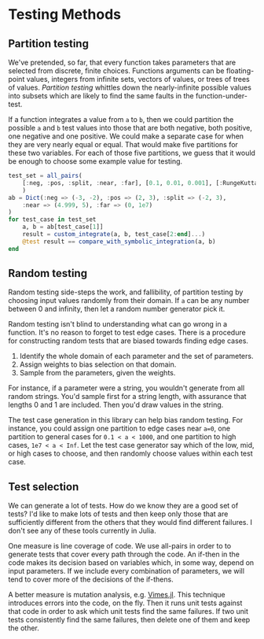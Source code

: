 # Testing Methods

## Partition testing

We've pretended, so far, that every function takes parameters that are
selected from discrete, finite choices. Functions arguments can be floating-point
values, integers from infinite sets, vectors of values, or trees of trees of values.
*Partition testing* whittles down the nearly-infinite possible values into
subsets which are likely to find the same faults in the function-under-test.

If a function integrates a value from `a` to `b`, then we could partition the
possible `a` and `b` test values into those that are both negative, both positive,
one negative and one positive. We could make a separate case for when they are
very nearly equal or equal. That would make five partitions for these two
variables. For each of those five partitions, we guess that it would be enough
to choose some example value for testing.

```julia
test_set = all_pairs(
    [:neg, :pos, :split, :near, :far], [0.1, 0.01, 0.001], [:RungeKutta, :Midpoint]
    )
ab = Dict(:neg => (-3, -2), :pos => (2, 3), :split => (-2, 3),
    :near => (4.999, 5), :far => (0, 1e7)
)
for test_case in test_set
    a, b = ab[test_case[1]]
    result = custom_integrate(a, b, test_case[2:end]...)
    @test result == compare_with_symbolic_integration(a, b)
end
```

## Random testing

Random testing side-steps the work, and fallibility, of partition testing
by choosing input values randomly from their domain. If `a` can be any number
between 0 and infinity, then let a random number generator pick it.

Random testing isn't blind to understanding what can go wrong in a function.
It's no reason to forget to test edge cases. There is a procedure for
constructing random tests that are biased towards finding edge cases.

1. Identify the whole domain of each parameter and the set of parameters.
2. Assign weights to bias selection on that domain.
3. Sample from the parameters, given the weights.

For instance, if a parameter were a string, you wouldn't generate from all
random strings. You'd sample first for a string length, with assurance that
lengths 0 and 1 are included. Then you'd draw values in the string.

The test case generation in this library can help bias random testing.
For instance, you could assign one partition to edge cases near `a=0`,
one partition to general cases for `0.1 < a < 1000`, and one partition to
high cases, `1e7 < a < Inf`. Let the test case generator say which of
the low, mid, or high cases to choose, and then randomly choose values
within each test case.


## Test selection

We can generate a lot of tests. How do we know they are a good set
of tests? I'd like to make lots of tests and then keep only those
that are sufficiently different from the others that they would
find different failures. I don't see any of these tools currently in
Julia.

One measure is line coverage of code. We use all-pairs in order to
to generate tests that cover every path through the code. An if-then
in the code makes its decision based on variables which, in some way,
depend on input parameters. If we include every combination of parameters,
we will tend to cover more of the decisions of the if-thens.

A better measure is mutation analysis,
e.g. [Vimes.jl](https://github.com/MikeInnes/Vimes.jl).
This technique introduces errors
into the code, on the fly. Then it runs unit tests against that code
in order to ask which unit tests find the same failures. If two unit
tests consistently find the same failures, then delete one of them
and keep the other.
